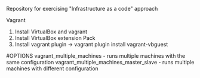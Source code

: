 Repository for exercising "Infrastructure as a code" approach

Vagrant
1. Install VirtualBox and vagrant
2. Install VirtualBox extension Pack
3. Install vagrant plugin ->  vagrant plugin install vagrant-vbguest



#OPTIONS
vagrant_multiple_machines - runs multiple machines with the same configuration
vagrant_multiple_machines_master_slave - runs multiple machines with different configuration
